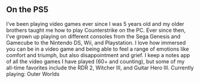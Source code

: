 ## On the PS5
I’ve been playing video games ever since I was 5 years old and my older brothers taught me how to play Counterstrike on the PC. Ever since then, I’ve grown up playing on different consoles from the Sega Genesis and Gamecube to the Nintendo DS, Wii, and Playstation. I love how immersed you can be in a video game and being able to feel a range of emotions like comfort and triumph, but also disappointment and grief. I keep a notes app of all the video games I have played (60+ and counting), but some of my all-time favorites include the RDR 2, Witcher III, and Guitar Hero III.
Currently playing: Outer Worlds
